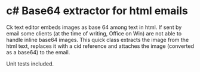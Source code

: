 # c# Base64 extractor for html emails

Ck text editor embeds images as base 64 among text in html. 
If sent by email some clients (at the time of writing, Office on Win) are not able to handle inline base64 images.
This quick class extracts the image from the html text, replaces it with a cid reference and attaches the image (converted as a base64) to the email.

Unit tests included.